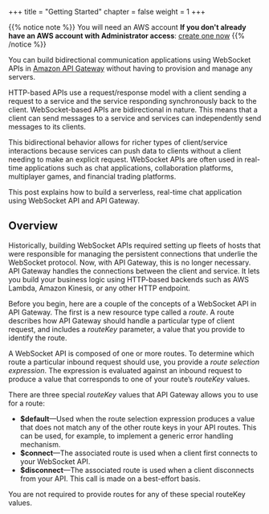 +++
title = "Getting Started"
chapter = false
weight = 1
+++

{{% notice note %}}
You will need an AWS account **If you don't already have an AWS account with Administrator access**: [create
one now](https://aws.amazon.com/getting-started/)
{{% /notice %}}
       
You can build bidirectional communication applications using WebSocket APIs in <a href="https://aws.amazon.com/api-gateway/" target="_blank" rel="noopener">Amazon API Gateway</a> without having to provision and manage any servers.

HTTP-based APIs use a request/response model with a client sending a request to a service and the service responding synchronously back to the client. WebSocket-based APIs are bidirectional in nature. This means that a client can send messages to a service and services can independently send messages to its clients.

This bidirectional behavior allows for richer types of client/service interactions because services can push data to clients without a client needing to make an explicit request. WebSocket APIs are often used in real-time applications such as chat applications, collaboration platforms, multiplayer games, and financial trading platforms.

This post explains how to build a serverless, real-time chat application using WebSocket API and API Gateway.

<h2>Overview</h2> 

Historically, building WebSocket APIs required setting up fleets of hosts that were responsible for managing the persistent connections that underlie the WebSocket protocol. Now, with API Gateway, this is no longer necessary. API Gateway handles the connections between the client and service. It lets you build your business logic using HTTP-based backends such as AWS Lambda, Amazon Kinesis, or any other HTTP endpoint.

Before you begin, here are a couple of the concepts of a WebSocket API in API Gateway. The first is a new resource type called a&nbsp;<em>route</em>. A route describes how API Gateway should handle a particular type of client request, and includes a&nbsp;<em>routeKey</em> parameter, a value that you provide to identify the route.

A WebSocket API is composed of one or more routes. To determine which route a particular inbound request should use, you provide a&nbsp;<em>route selection expression</em>. The expression is evaluated against an inbound request to produce a value that corresponds to one of your route’s <em>routeKey</em> values.

There are three special <em>routeKey</em> values that API Gateway allows you to use for a route:

<ul> 
        <li><strong>$default</strong>—Used when the route selection expression produces a value that does not match any of the other route keys in your API routes. This can be used, for example, to implement a generic error handling mechanism.</li> 
        <li><strong>$connect</strong>—The associated route is used when a client first connects to your WebSocket API.</li> 
        <li><strong>$disconnect</strong>—The associated route is used when a client disconnects from your API. This call is made on a best-effort basis.</li> 
</ul> 

You are not required to provide routes for any of these special routeKey values.


